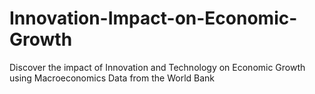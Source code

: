 # Innovation-Impact-on-Economic-Growth
Discover the impact of Innovation and Technology on Economic Growth using Macroeconomics Data from the World Bank
